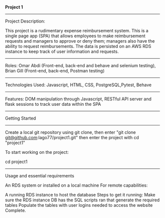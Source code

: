**Project 1**


-------------------

Project Description:

This project is a rudimentary expense reimbursement system. This is a single page app (SPA) that allows employees to make reimbursement requests and managers to approve or deny them; managers also have the ability to request reimbursements. The data is persisted on an AWS RDS instance to keep track of user information and requests.

-----------------

Roles: Omar Abdi (Front-end, back-end and behave and selenium testing), Brian Gill (Front-end, back-end, Postman testing)

-----------------

Technologies Used: Javascript, HTML, CSS, PostgreSQL,Pytest, Behave

-----------------

Features: DOM manipulation through Javascript, RESTful API server and flask sessions to track user data within the SPA

-----------------

Getting Started

-----------------


Create a local git repository using git clone, then enter "git clone git@github.com:lago77/project1.git" then enter the project with cd "project1"

To start working on the project:

cd project1

-----------------

Usage and essential requirements

An RDS system or installed on a local machine
For remote capabilities:

A running RDS instance to host the database
Steps to get it running:
Make sure the RDS instance DB has the SQL scripts ran that generate the required tables
Populate the tables with user logins needed to access the website
Complete.